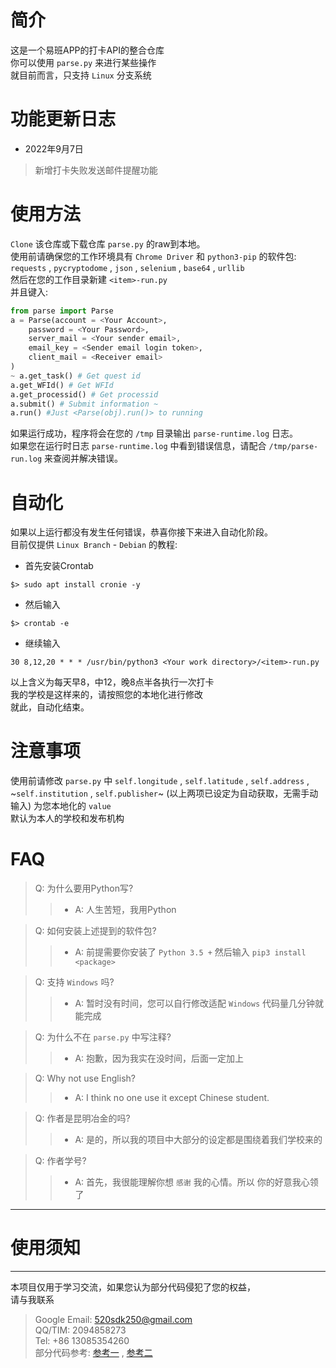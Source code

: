 # 简介
这是一个易班APP的打卡API的整合仓库<br>
你可以使用 `parse.py` 来进行某些操作<br>
就目前而言，只支持 `Linux` 分支系统<br>

# 功能更新日志
- 2022年9月7日
> 新增打卡失败发送邮件提醒功能

# 使用方法
`Clone` 该仓库或下载仓库 `parse.py` 的raw到本地。<br>
使用前请确保您的工作环境具有 `Chrome Driver` 和
`python3-pip` 的软件包: `requests` , `pycryptodome` , `json` ,
`selenium` , `base64` , `urllib` <br>
然后在您的工作目录新建 `<item>-run.py` <br>
并且键入: <br>
```python
from parse import Parse
a = Parse(account = <Your Account>,
	password = <Your Password>,
	server_mail = <Your sender email>,
	email_key = <Sender email login token>,
	client_mail = <Receiver email>
)
~ a.get_task() # Get quest id
a.get_WFId() # Get WFId
a.get_processid() # Get processid
a.submit() # Submit information ~
a.run() #Just <Parse(obj).run()> to running
```
如果运行成功，程序将会在您的 `/tmp` 目录输出 `parse-runtime.log` 日志。<br>
如果您在运行时日志 `parse-runtime.log` 中看到错误信息，请配合 `/tmp/parse-run.log`
来查阅并解决错误。<br>

# 自动化
如果以上运行都没有发生任何错误，恭喜你接下来进入自动化阶段。<br>
目前仅提供 `Linux Branch` - `Debian` 的教程:<br>
- 首先安装Crontab
```shell
$> sudo apt install cronie -y
```
- 然后输入<br>
```shell
$> crontab -e
```
- 继续输入<br>
```shell
30 8,12,20 * * * /usr/bin/python3 <Your work directory>/<item>-run.py
```
以上含义为每天早8，中12，晚8点半各执行一次打卡<br>
我的学校是这样来的，请按照您的本地化进行修改<br>
就此，自动化结束。<br>

# 注意事项
使用前请修改 `parse.py` 中 `self.longitude` , `self.latitude` , `self.address` , ~`self.institution`
, `self.publisher`~ (以上两项已设定为自动获取，无需手动输入) 为您本地化的 `value` <br>
默认为本人的学校和发布机构<br>

# FAQ
> Q: 为什么要用Python写?
>> - A: 人生苦短，我用Python

> Q: 如何安装上述提到的软件包?
>> - A: 前提需要你安装了 `Python 3.5 +` 然后输入 `pip3 install <package>`

> Q: 支持 `Windows` 吗?
>> - A: 暂时没有时间，您可以自行修改适配 `Windows` 代码量几分钟就能完成

> Q: 为什么不在 `parse.py` 中写注释?
>> - A: 抱歉，因为我实在没时间，后面一定加上

> Q: Why not use English?
>> - A: I think no one use it except Chinese student.

> Q: 作者是昆明冶金的吗?
>> - A: 是的，所以我的项目中大部分的设定都是围绕着我们学校来的

> Q: 作者学号?
>> - A: 首先，我很能理解你想 `感谢` 我的心情。所以 你的好意我心领了

---
# 使用须知
---
本项目仅用于学习交流，如果您认为部分代码侵犯了您的权益，<br>
请与我联系
> Google Email: 520sdk250@gmail.com<br>
> QQ/TIM: 2094858273<br>
> Tel: +86 13085354260<br>
部分代码参考: [参考一](https://www.programminghunter.com/article/39181948028/) ,
[参考二](https://gitee.com/ye-qiuming/nnu_yiban)